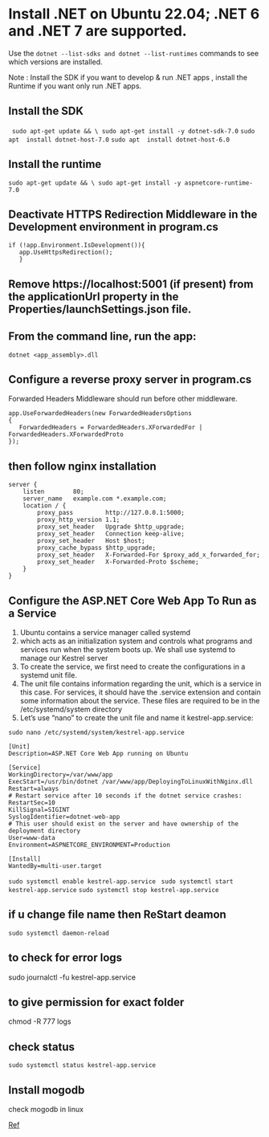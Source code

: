 #  Install .NET on Ubuntu 22.04; .NET 6 and .NET 7 are supported.

Use the ``` dotnet --list-sdks and dotnet --list-runtimes ``` commands to see which versions are installed.

Note : Install the SDK if you want to develop & run .NET apps , install the Runtime if you want only run .NET apps.

 ## Install the SDK
``` sudo apt-get update && \ sudo apt-get install -y dotnet-sdk-7.0```
``` sudo apt  install dotnet-host-7.0 ```
``` sudo apt  install dotnet-host-6.0 ```


 ##  Install the runtime

 ```sudo apt-get update && \ sudo apt-get install -y aspnetcore-runtime-7.0 ```

 ## Deactivate HTTPS Redirection Middleware in the Development environment  in program.cs 
 ```  
 if (!app.Environment.IsDevelopment()){
    app.UseHttpsRedirection();
    }
```

## Remove https://localhost:5001 (if present) from the applicationUrl property in the Properties/launchSettings.json file.

## From the command line, run the app: 
``` dotnet <app_assembly>.dll  ```

## Configure a reverse proxy server in program.cs 
 Forwarded Headers Middleware should run before other middleware.
 ``` 
 app.UseForwardedHeaders(new ForwardedHeadersOptions
{
    ForwardedHeaders = ForwardedHeaders.XForwardedFor | ForwardedHeaders.XForwardedProto
}); 
```


 ## then follow nginx installation 

``` 
server {
    listen        80;
    server_name   example.com *.example.com;
    location / {
        proxy_pass         http://127.0.0.1:5000;
        proxy_http_version 1.1;
        proxy_set_header   Upgrade $http_upgrade;
        proxy_set_header   Connection keep-alive;
        proxy_set_header   Host $host;
        proxy_cache_bypass $http_upgrade;
        proxy_set_header   X-Forwarded-For $proxy_add_x_forwarded_for;
        proxy_set_header   X-Forwarded-Proto $scheme;
    }
}
```

## Configure the ASP.NET Core Web App To Run as a Service
1. Ubuntu contains a service manager called systemd
2. which acts as an initialization system and controls what programs and services run when the system boots up. We shall use systemd to manage our Kestrel server
3. To create the service, we first need to create the configurations in a systemd unit file.
4. The unit file contains information regarding the unit, which is a service in this case. For services, it should have the .service extension and contain some information about the service. These files are required to be in the /etc/systemd/system directory
5. Let’s use “nano” to create the unit file and name it kestrel-app.service:

``` sudo nano /etc/systemd/system/kestrel-app.service ```
``` 
[Unit]
Description=ASP.NET Core Web App running on Ubuntu

[Service]
WorkingDirectory=/var/www/app
ExecStart=/usr/bin/dotnet /var/www/app/DeployingToLinuxWithNginx.dll
Restart=always
# Restart service after 10 seconds if the dotnet service crashes:
RestartSec=10
KillSignal=SIGINT
SyslogIdentifier=dotnet-web-app
# This user should exist on the server and have ownership of the deployment directory
User=www-data
Environment=ASPNETCORE_ENVIRONMENT=Production

[Install]
WantedBy=multi-user.target

```

```sudo systemctl enable kestrel-app.service ```
``` sudo systemctl start kestrel-app.service ```
``` sudo systemctl stop kestrel-app.service ```
## if u change file name then ReStart deamon
``` sudo systemctl daemon-reload ```
## to check for error logs 
sudo journalctl -fu kestrel-app.service
## to give permission for exact folder 
chmod -R 777 logs
##  check status 
``` sudo systemctl status kestrel-app.service ``` 
## Install mogodb 
check mogodb in linux 


<a href="https://code-maze.com/deploy-aspnetcore-linux-nginx/"> Ref </a>